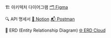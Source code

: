 🏗️ 아키텍처 다이어그램
[🗂️ Figma](https://www.figma.com/board/4Q2qWP7X7SUlqTBWVLF8nW/pleiades---AWS-cloud-diagram?node-id=0-1&t=8jIb6x4XxZrkW7GC-1) 


🔍 API 명세서
[🧾 Notion](https://hilarious-chanter-07d.notion.site/API-f47ae7bf409e4ca3842de317b69a32f7?pvs=4) 
[📬 Postman](https://orange-escape-394597.postman.co/workspace/My-Workspace~8f78ac46-b881-4d5d-8fe1-01c90a9635a4/collection/39867897-48c7f8ba-183c-43ca-afcc-b2625b352b79?action=share&creator=38791322)


🧠 ERD (Entity Relationship Diagram)
[🌐 ERD Cloud](https://www.erdcloud.com/d/oR48Cvkhv85pSiepY)
